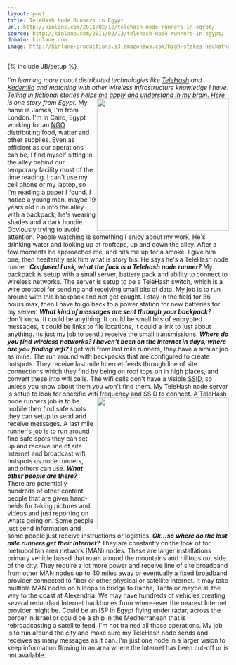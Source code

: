 ```yaml
---
layout: post
title: TeleHash Node Runners in Egypt
url: http://kinlane.com/2011/02/12/telehash-node-runners-in-egypt/
source: http://kinlane.com/2011/02/12/telehash-node-runners-in-egypt/
domain: kinlane.com
image: http://kinlane-productions.s3.amazonaws.com/high-stakes-hackathon-egypt.jpg
---
```

{% include JB/setup %}<p>
     <em>I'm learning more about distributed technologies like <a href="http://www.telehash.org/"
        target="_blank">TeleHash</a> and <a class="zem_slink"
        title="Kademlia"
        rel="wikipedia"
        href="http://en.wikipedia.org/wiki/Kademlia">Kademlia</a> and matching with other wireless infrastructure knowledge I have. Telling in fictional stories helps me apply and understand in my brain. Here is one story from Egypt.</em> <img class="c1"
        src="http://kinlane-productions.s3.amazonaws.com/high-stakes-hackathon-egypt.jpg"
        alt=""
        width="300"
        align="right" /> My name is James, I'm from London. I'm in Cairo, Egypt working for an <a class="zem_slink"
        title="Non-governmental organization"
        rel="wikipedia"
        href="http://en.wikipedia.org/wiki/Non-governmental_organization">NGO</a> distributing food, watter and other supplies. Even as efficient as our operations can be, I find myself sitting in the alley behind our temporary facility most of the time reading. I can't use my cell phone or my laptop, so I'm reading a paper I found. I notice a young man, maybe 19 years old run into the alley with a backpack, he's wearing shades and a dark hoodie. Obviously trying to avoid attention. People watching is something I enjoy about my work. He's drinking water and looking up at rooftops, up and down the alley. After a few moments he approaches me, and hits me up for a smoke. I give him one, then hesitantly ask him what is story his. He says he's a TeleHash node runner. <em><strong>Confused I ask, what the fuck is a Telehash node runner?</strong></em> My backpack is setup with a small server, battery pack and ability to connect to wireless networks. The server is setup to be a TeleHash switch, which is a wire protocol for sending and receiving small bits of data. My job is to run around with this backpack and not get caught. I stay in the field for 36 hours max, then I have to go back to a power station for new batteries for my server. <em><strong>What kind of messages are sent through your backpack?</strong></em> I don't know. It could be anything. It could be small bits of encrypted messages, it could be links to file locations, it could a link to just about anything. Its just my job to send / receive the small transmissions. <em><strong>Where do you find wireless networks? I haven't been on the Internet in days, where are you finding wifi?</strong></em> I get wifi from last mile runners, they have a similar job as mine. The run around with backpacks that are configured to create hotspots. They receive last mile Internet feeds through line of site connections which they find by being on roof tops on in high places, and convert these into wifi cells. The wifi cells don't have a visible <a class="zem_slink"
        title="Service set (802.11 network)"
        rel="wikipedia"
        href="http://en.wikipedia.org/wiki/Service_set_%28802.11_network%29">SSID</a>, so unless you know about them you won't find them. My TeleHash node server is setup to look for specific wifi frequency and SSID to connect. <img class="c1"
        src="http://kinlane-productions.s3.amazonaws.com/TeleHash-Logo.png"
        alt=""
        width="300"
        align="right" /> A TeleHash node runners job is to be mobile then find safe spots they can setup to send and receive messages. A last mile runner's job is to run around find safe spots they can set up and receive line of site Internet and broadcast wifi hotspots us node runners, and others can use. <strong><em>What other people are there?</em></strong> There are potentially hundreds of other content people that are given hand-helds for taking pictures and videos and just reporting on whats going on. Some people just send information and some people just receive instructions or logistics. <em><strong>Ok...so where do the last mile runners get their Internet?</strong></em> They are constantly on the look of for metropolitan area network (MAN) nodes. These are larger installations primary vehicle based that roam around the mountains and hilltops out side of the city. They require a lot more power and receive line of site broadband from other MAN nodes up to 40 miles away or eventually a fixed broadband provider connected to fiber or other physical or satellite Internet. It may take multiple MAN nodes on hilltops to bridge to Banha, Tanta or maybe all the way to the coast at Alexendria. We may have hundreds of vehicles creating several redundant Internet backbones from where-ever the nearest Internet provider might be. Could be an ISP in Egypt flying under radar, across the border in Israel or could be a ship in the Mediterranean that is rebroadcasting a satellite feed. I'm not trained all those operations. My job is to run around the city and make sure my TeleHash node sends and receives as many messages as it can. I'm just one node in a larger vision to keep information flowing in an area where the Internet has been cut-off or is not available.
</p>